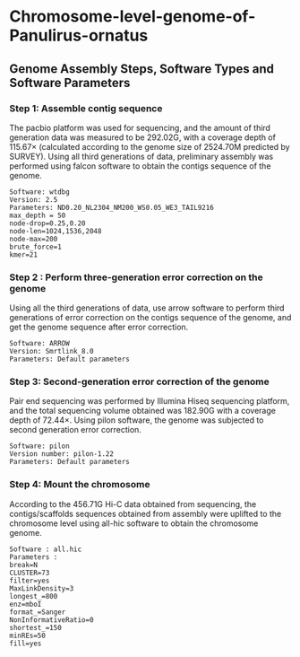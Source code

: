 # Chromosome-level-genome-of-Panulirus-ornatus
## Genome Assembly Steps, Software Types and Software Parameters
### Step 1: Assemble contig sequence
The pacbio platform was used for sequencing, and the amount of third generation data was measured to be 292.02G, 
with a coverage depth of 115.67× (calculated according to the genome size of 2524.70M predicted by SURVEY). 
Using all third generations of data, preliminary assembly was performed using falcon software to obtain the contigs sequence of the genome.

```
Software: wtdbg
Version: 2.5
Parameters: ND0.20_NL2304_NM200_WS0.05_WE3_TAIL9216
max_depth = 50
node-drop=0.25,0.20
node-len=1024,1536,2048
node-max=200
brute_force=1
kmer=21
```

### Step 2 : Perform three-generation error correction on the genome
Using all the third generations of data, use arrow software to perform third generations of error correction on the contigs sequence of the genome, and get the genome sequence after error correction.
 ```  
Software: ARROW
Version: Smrtlink_8.0
Parameters: Default parameters
```
### Step 3: Second-generation error correction of the genome
Pair end sequencing was performed by Illumina Hiseq sequencing platform, and the total sequencing volume obtained was 182.90G with a coverage depth of 72.44×. Using pilon software, the genome was subjected to second generation error correction.
```
Software: pilon
Version number: pilon-1.22
Parameters: Default parameters
```
### Step 4: Mount the chromosome
According to the 456.71G Hi-C data obtained from sequencing, the contigs/scaffolds sequences obtained from assembly were uplifted to the chromosome level using all-hic software to obtain the chromosome genome.
```
Software : all.hic
Parameters :
break=N
CLUSTER=73
filter=yes
MaxLinkDensity=3
longest_=800
enz=mboI
format_=Sanger
NonInformativeRatio=0
shortest_=150
minREs=50
fill=yes
```
